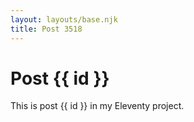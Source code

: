 ```yaml
---
layout: layouts/base.njk
title: Post 3518
---
```


# Post {{ id }}

This is post {{ id }} in my Eleventy project.
